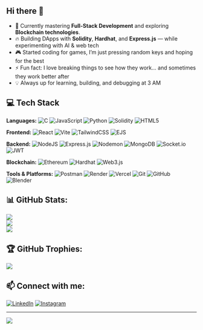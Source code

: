 ## Hi there 👋  

<!--  
**AryanSingh2006/AryanSingh2006** is a ✨ _special_ ✨ repository because its README.md (this file) appears on your GitHub profile.  
-->

- 🌱 Currently mastering **Full-Stack Development** and exploring **Blockchain technologies**.  
- 🔥 Building DApps with **Solidity**, **Hardhat**, and **Express.js** — while experimenting with AI & web tech  
- 🎮 Started coding for games, I’m just pressing random keys and hoping for the best 
- ⚡ Fun fact: I love breaking things to see how they work… and sometimes they work better after  
- 💡 Always up for learning, building, and debugging at 3 AM

## 💻 Tech Stack

**Languages:** ![C](https://img.shields.io/badge/c-%2300599C.svg?style=flat&logo=c&logoColor=white) ![JavaScript](https://img.shields.io/badge/javascript-%23323330.svg?style=flat&logo=javascript&logoColor=%23F7DF1E) ![Python](https://img.shields.io/badge/python-3670A0?style=flat&logo=python&logoColor=ffdd54) ![Solidity](https://img.shields.io/badge/Solidity-%23363636.svg?style=flat&logo=solidity&logoColor=white) ![HTML5](https://img.shields.io/badge/html5-%23E34F26.svg?style=flat&logo=html5&logoColor=white)

**Frontend:** ![React](https://img.shields.io/badge/react-%2320232a.svg?style=flat&logo=react&logoColor=%2361DAFB) ![Vite](https://img.shields.io/badge/Vite-%23646CFF.svg?style=flat&logo=vite&logoColor=white) ![TailwindCSS](https://img.shields.io/badge/tailwindcss-%2338B2AC.svg?style=flat&logo=tailwind-css&logoColor=white) ![EJS](https://img.shields.io/badge/ejs-%23B4CA65.svg?style=flat&logo=ejs&logoColor=black)

**Backend:** ![NodeJS](https://img.shields.io/badge/node.js-6DA55F?style=flat&logo=node.js&logoColor=white) ![Express.js](https://img.shields.io/badge/express.js-%23404d59.svg?style=flat&logo=express&logoColor=%2361DAFB) ![Nodemon](https://img.shields.io/badge/NODEMON-%23323330.svg?style=flat&logo=nodemon&logoColor=%BBDEAD) ![MongoDB](https://img.shields.io/badge/MongoDB-%234ea94b.svg?style=flat&logo=mongodb&logoColor=white) ![Socket.io](https://img.shields.io/badge/Socket.io-010101?style=flat&logo=socket.io&logoColor=white) ![JWT](https://img.shields.io/badge/JWT-black?style=flat&logo=JSON%20web%20tokens)

**Blockchain:** ![Ethereum](https://img.shields.io/badge/Ethereum-3C3C3D?style=flat&logo=ethereum&logoColor=white) ![Hardhat](https://img.shields.io/badge/Hardhat-FFDB1E?style=flat&logo=hardhat&logoColor=black) ![Web3.js](https://img.shields.io/badge/Web3.js-F16822?style=flat&logo=web3.js&logoColor=white)

**Tools & Platforms:** ![Postman](https://img.shields.io/badge/Postman-FF6C37?style=flat&logo=postman&logoColor=white) ![Render](https://img.shields.io/badge/Render-%46E3B7.svg?style=flat&logo=render&logoColor=white) ![Vercel](https://img.shields.io/badge/vercel-%23000000.svg?style=flat&logo=vercel&logoColor=white) ![Git](https://img.shields.io/badge/git-%23F05033.svg?style=flat&logo=git&logoColor=white) ![GitHub](https://img.shields.io/badge/github-%23121011.svg?style=flat&logo=github&logoColor=white) ![Blender](https://img.shields.io/badge/blender-%23F5792A.svg?style=flat&logo=blender&logoColor=white)


## 📊 GitHub Stats:
![](https://github-readme-stats.vercel.app/api?username=AryanSingh2006&theme=merko&hide_border=false&include_all_commits=true&count_private=true)<br/>  ![](https://github-readme-streak-stats.herokuapp.com/?user=AryanSingh2006&theme=merko&hide_border=false)<br/>  ![](https://github-readme-stats.vercel.app/api/top-langs/?username=AryanSingh2006&theme=merko&hide_border=false&include_all_commits=true&count_private=true&layout=compact)  

## 🏆 GitHub Trophies:
![](https://github-profile-trophy.vercel.app/?username=AryanSingh2006&theme=radical&no-frame=false&no-bg=true&margin-w=4)  

## 📫 Connect with me:  
[![LinkedIn](https://img.shields.io/badge/LinkedIn-0A66C2?style=for-the-badge&logo=linkedin&logoColor=white)](https://www.linkedin.com/in/aryan-singh-70706635a/)  [![Instagram](https://img.shields.io/badge/Instagram-E4405F?style=for-the-badge&logo=instagram&logoColor=white)](https://www.instagram.com/aryan.18.06/?hl=en)  

---
[![](https://visitcount.itsvg.in/api?id=AryanSingh2006&icon=0&color=0)](https://visitcount.itsvg.in)  

<!-- Proudly created with GPRM ( https://gprm.itsvg.in ) -->
